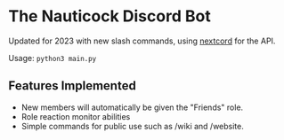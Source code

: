 # The Nauticock Discord Bot

Updated for 2023 with new slash commands, using [nextcord](https://github.com/nextcord/nextcord) for the API.

Usage: `python3 main.py`

## Features Implemented

* New members will automatically be given the "Friends" role.
* Role reaction monitor abilities
* Simple commands for public use such as /wiki and /website.